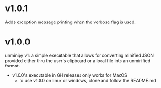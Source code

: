 # v1.0.1
Adds exception message printing when the verbose flag is used.

# v1.0.0
unminipy v1: a simple executable that allows for converting minified JSON provided either thru the user's clipboard
or a local file into an unminified format.

- v1.0.0's executable in GH releases only works for MacOS
  - to use v1.0.0 on linux or windows, clone and follow the README.md
